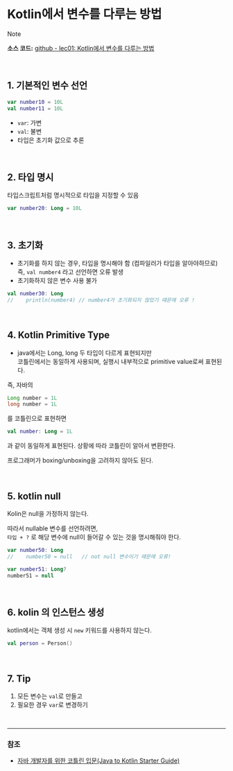 # Kotlin에서 변수를 다루는 방법

> [!NOTE]
> **소스 코드:** 
> [github - lec01: Kotlin에서 변수를 다루는 방법](https://github.com/cos850/java-to-kotlin-starter-guide/tree/master/src/main/kotlin/com/lannstark/lec01)

<br />

## 1. 기본적인 변수 선언

```Kotlin
var number10 = 10L
val number11 = 10L
```
- `var`: 가변
- `val`: 불변
- 타입은 초기화 값으로 추론 

<br />

## 2. 타입 명시
타입스크립트처럼 명시적으로 타입을 지정할 수 있음

```Kotlin
var number20: Long = 10L
```

<br />

## 3. 초기화
- 초기화를 하지 않는 경우, 타입을 명시해야 함 (컴파일러가 타입을 알아야하므로) \
즉, `val number4` 라고 선언하면 오류 발생
- 초기화하지 않은 변수 사용 불가

```Kotlin
val number30: Long
//    println(number4) // number4가 초기화되지 않았기 때문에 오류 !
```

<br />

## 4. Kotlin Primitive Type
- java에서는 Long, long 두 타입이 다르게 표현되지만 \
코틀린에서는 동일하게 사용되며, 실행시 내부적으로 primitive value로써 표현된다.

즉, 자바의

```Java
Long number = 1L
long number = 1L
```

를 코틀린으로 표현하면

```Kotlin
val number: Long = 1L
```

과 같이 동일하게 표현된다. 상황에 따라 코틀린이 알아서 변환한다.

프로그래머가 boxing/unboxing을 고려하지 않아도 된다.

<br />

## 5. kotlin null
Kolin은 null을 가정하지 않는다.

따라서 nullable 변수를 선언하려면, \
`타입 + ?` 로 해당 변수에 null이 들어갈 수 있는 것을 명시해줘야 한다.

```Kotlin
var number50: Long
//    number50 = null   // not null 변수이기 때문에 오류!

var number51: Long?
number51 = null
```

<br />

## 6. kolin 의 인스턴스 생성
kotlin에서는 객체 생성 시 `new` 키워드를 사용하지 않는다.

```Kotlin
val person = Person()
```

<br />

## 7. Tip
1. 모든 변수는 `val`로 만들고
2. 필요한 경우 `var`로 변경하기

<br />

------
### 참조
- [자바 개발자를 위한 코틀린 입문(Java to Kotlin Starter Guide)](https://www.inflearn.com/course/java-to-kotlin/dashboard)
